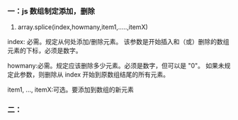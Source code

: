 ### 一：js 数组制定添加，删除

1. array.splice(index,howmany,item1,.....,itemX)

index: 必需。规定从何处添加/删除元素。
该参数是开始插入和（或）删除的数组元素的下标，必须是数字。

howmany:必需。规定应该删除多少元素。必须是数字，但可以是 "0"。
如果未规定此参数，则删除从 index 开始到原数组结尾的所有元素。

item1, ..., itemX:可选。要添加到数组的新元素

### 二：
